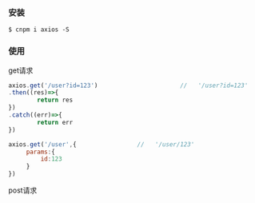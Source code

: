 ### 安装

```shell
$ cnpm i axios -S
```

### 使用

get请求

```javascript
axios.get('/user?id=123')						//   '/user?id=123'	
.then((res)=>{
		return res
})
.catch((err)=>{
		return err
})

axios.get('/user',{					//   '/user/123'
   	 params:{
         id:123
     }
})
```



post请求